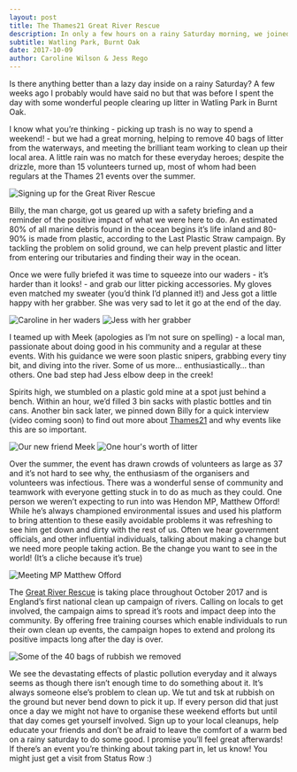 ```yaml
---
layout: post
title: The Thames21 Great River Rescue
description: In only a few hours on a rainy Saturday morning, we joined the Great River Rescue and helped removed over 40 bags of litter and plastic from our waterways.
subtitle: Watling Park, Burnt Oak
date: 2017-10-09
author: Caroline Wilson & Jess Rego
---
```

[thames21]: http://www.thames21.org.uk/
[great_river_rescue]: http://www.thames21.org.uk/GreatRiverRescue/

Is there anything better than a lazy day inside on a rainy Saturday? A few weeks ago I probably would have said no but that was before I spent the day with some wonderful people clearing up litter in Watling Park in Burnt Oak.

I know what you’re thinking - picking up trash is no way to spend a weekend! - but we had a great morning, helping to remove 40 bags of litter from the waterways, and meeting the brilliant team working to clean up their local area. A little rain was no match for these everyday heroes; despite the drizzle, more than 15 volunteers turned up, most of whom had been regulars at the Thames 21 events over the summer.

![Signing up for the Great River Rescue](/assets/images/blogs/great_river_rescue/sign_up.JPG)

Billy, the man charge, got us geared up with a safety briefing and a reminder of the positive impact of what we were here to do. An estimated 80% of all marine debris found in the ocean begins it’s life inland and 80-90% is made from plastic, according to the Last Plastic Straw campaign. By tackling the problem on solid ground, we can help prevent plastic and litter from entering our tributaries and finding their way in the ocean.

Once we were fully briefed it was time to squeeze into our waders - it’s harder than it looks! - and grab our litter picking accessories. My gloves even matched my sweater (you’d think I’d planned it!) and Jess got a little happy with her grabber. She was very sad to let it go at the end of the day.

![Caroline in her waders](/assets/images/blogs/great_river_rescue/waders.JPG) ![Jess with her grabber](/assets/images/blogs/great_river_rescue/grabber.JPG)

I teamed up with Meek (apologies as I’m not sure on spelling) - a local man, passionate about doing good in his community and a regular at these events. With his guidance we were soon plastic snipers, grabbing every tiny bit, and diving into the river. Some of us more… enthusiastically… than others. One bad step had Jess elbow deep in the creek!

Spirits high, we stumbled on a plastic gold mine at a spot just behind a bench. Within an hour, we’d filled 3 bin sacks with plastic bottles and tin cans. Another bin sack later, we pinned down Billy for a quick interview (video coming soon) to find out more about [Thames21][thames21] and why events like this are so important.

![Our new friend Meek](/assets/images/blogs/great_river_rescue/Meek.jpg)
![One hour's worth of litter](/assets/images/blogs/great_river_rescue/litter.JPG)

Over the summer, the event has drawn crowds of volunteers as large as 37 and it’s not hard to see why, the enthusiasm of the organisers and volunteers was infectious. There was a wonderful sense of community and teamwork with everyone getting stuck in to do as much as they could. One person we weren’t expecting to run into was Hendon MP, Matthew Offord! While he’s always championed environmental issues and used his platform to bring attention to these easily avoidable problems it was refreshing to see him get down and dirty with the rest of us. Often we hear government officials, and other influential individuals, talking about making a change but we need more people taking action. Be the change you want to see in the world! (It’s a cliche because it’s true)

![Meeting MP Matthew Offord](/assets/images/blogs/great_river_rescue/mp_matthew_offord.JPG)

The [Great River Rescue][great_river_rescue] is taking place throughout October 2017 and is England’s first national clean up campaign of rivers. Calling on locals to get involved, the campaign aims to spread it’s roots and impact deep into the community. By offering free training courses which enable individuals to run their own clean up events, the campaign hopes to extend and prolong its positive impacts long after the day is over.

![Some of the 40 bags of rubbish we removed](/assets/images/blogs/great_river_rescue/rubbish_pile.JPG)

We see the devastating effects of plastic pollution everyday and it always seems as though there isn’t enough time to do something about it. It’s always someone else’s problem to clean up. We tut and tsk at rubbish on the ground but never bend down to pick it up. If every person did that just once a day we might not have to organise these weekend efforts but until that day comes get yourself involved. Sign up to your local cleanups, help educate your friends and don’t be afraid to leave the comfort of a warm bed on a rainy saturday to do some good. I promise you’ll feel great afterwards! If there’s an event you’re thinking about taking part in, let us know! You might just get a visit from Status Row :)
